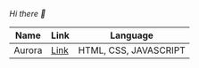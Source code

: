 *Hi there 👋*

| Name |Link | Language|
| -------- | -------- | -------- | 
| Aurora    | [Link](https://aurora-ten.vercel.app/)   |HTML, CSS, JAVASCRIPT|




<!--
**AK-William/AK-William** is a ✨ _special_ ✨ repository because its `README.md` (this file) appears on your GitHub profile.

Here are some ideas to get you started:

- 🔭 I’m currently working on KEYfields...
- 🌱 I’m currently learning on C#...
- 👯 I’m looking to collaborate on ...
- 🤔 I’m looking for help with ...
- 💬 Ask me about ...
- 📫 How to reach me: ...
- 😄 Pronouns: ...
- ⚡ Fun fact: ...
-->

